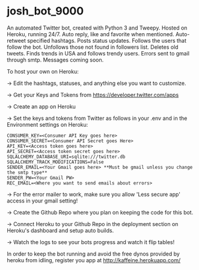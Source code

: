 # josh_bot_9000

An automated Twitter bot, created with Python 3 and Tweepy. Hosted on Heroku, running 24/7. Auto reply, like and favorite when mentioned. Auto-retweet specified hashtags. Posts status updates. Follows the users that follow the bot. Unfollows those not found in followers list. Deletes old tweets. Finds trends in USA and follows trendy users. Errors sent to gmail through smtp. Messages coming soon.

To host your own on Heroku:

-> Edit the hashtags, statuses, and anything else you want to customize.

-> Get your Keys and Tokens from https://developer.twitter.com/apps

-> Create an app on Heroku

-> Set the keys and tokens from Twitter as follows in your .env and in the Environment settings on Heroku:
```
CONSUMER_KEY=<Consumer API Key goes here>
CONSUMER_SECRET=<Consumer API Secret goes Here>
API_KEY=<Access token goes here>
API_SECRET=<Access token secret goes here>
SQLALCHEMY_DATABASE_URI=sqlite:///twitter.db
SQLALCHEMY_TRACK_MODIFICATIONS=False
SENDER_EMAIL=<Your Gmail goes here> **Must be gmail unless you change the smtp type**
SENDER_PW=<Your Gmail PW>
REC_EMAIL=<Where you want to send emails about errors>
```

-> For the error mailer to work, make sure you allow 'Less secure app' access in your gmail setting!

-> Create the Github Repo where you plan on keeping the code for this bot.

-> Connect Heroku to your Github Repo in the deployment section on Heroku's dashboard and setup auto builds.

-> Watch the logs to see your bots progress and watch it flip tables!

In order to keep the bot running and avoid the free dynos provided by heroku from idling, register you app at http://kaffeine.herokuapp.com/
